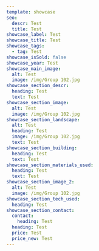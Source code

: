 ```yaml
---
template: showcase
seo:
  descr: Test
  title: Test
showcase_label: Test
showcase_title: Test
showcase_tags:
  - tag: Test
showcase_isSold: false
showcase_year: Test
showcase_main_image:
  alt: Test
  image: /img/Group 102.jpg
showcase_section_descr:
  heading: Test
  text: Test
showcase_section_image:
  alt: Test
  image: /img/Group 102.jpg
showcase_section_landscape:
  alt: Test
  heading: Test
  image: /img/Group 102.jpg
  text: Test
showcase_section_building:
  heading: Test
  text: Test
showcase_section_materials_used:
  heading: Test
  text: Test
showcase_section_image_2:
  alt: Test
  image: /img/Group 102.jpg
showcase_section_tech_used:
  heading: Test
showcase_section_contact:
  contact:
    heading: Test
  heading: Test
  price: Test
  price_new: Test
---
```


